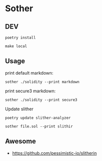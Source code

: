 # Sother

## DEV

```shell
poetry install
```

```shell
make local
```

## Usage

print default markdown:

```shell
sother ./solidity --print markdown
```

print secure3 markdown:

```shell
sother ./solidity --print secure3
```

Update slither

```shell
poetry update slither-analyzer
```

```shell
sother file.sol --print slithir
```

## Awesome

- https://github.com/pessimistic-io/slitherin

